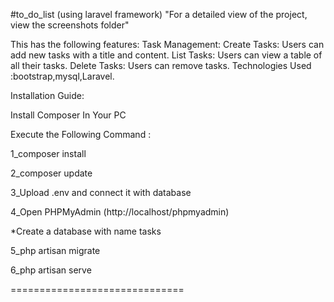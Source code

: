 #to_do_list (using laravel framework) 
"For a detailed view of the project, view the screenshots folder"

This has the following features:
Task Management:
Create Tasks: Users can add new tasks with a title and content.
List Tasks: Users can view a table of all their tasks.
Delete Tasks: Users can remove tasks. 
Technologies Used :bootstrap,mysql,Laravel.

Installation Guide: 

Install Composer In Your PC

Execute the Following Command :

1_composer install

2_composer update

3_Upload .env and connect it with database

4_Open PHPMyAdmin (http://localhost/phpmyadmin)

  *Create a database with name tasks
  
5_php artisan migrate 

6_php artisan serve 

==============================






